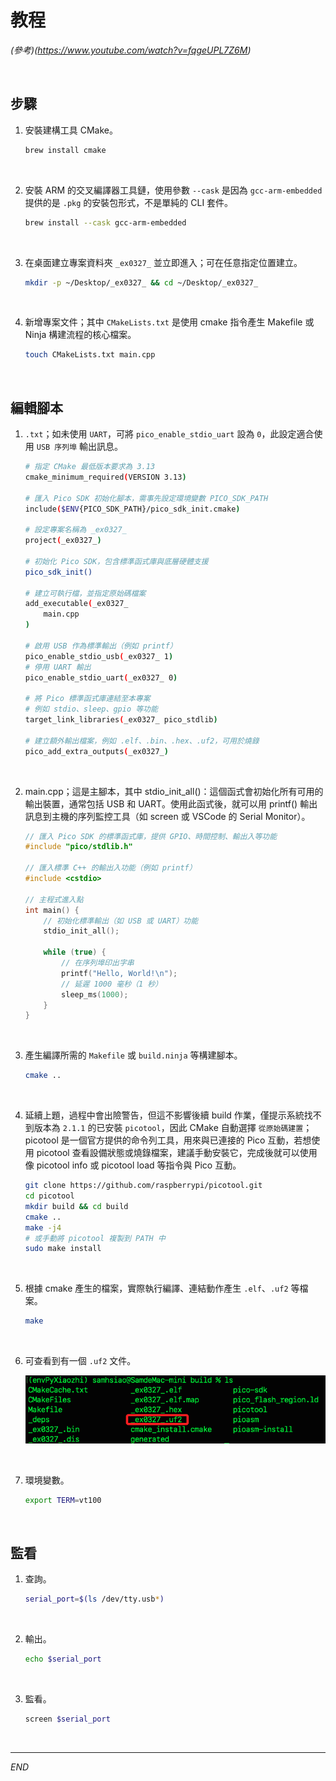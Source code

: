 # 教程

_(參考)(https://www.youtube.com/watch?v=fqgeUPL7Z6M)_

<br>

## 步驟

1. 安裝建構工具 CMake。

    ```bash
    brew install cmake
    ```

<br>

2. 安裝 ARM 的交叉編譯器工具鏈，使用參數 `--cask` 是因為 `gcc-arm-embedded` 提供的是 `.pkg` 的安裝包形式，不是單純的 CLI 套件。

    ```bash
    brew install --cask gcc-arm-embedded
    ```

<br>

3. 在桌面建立專案資料夾 `_ex0327_` 並立即進入；可在任意指定位置建立。

    ```bash
    mkdir -p ~/Desktop/_ex0327_ && cd ~/Desktop/_ex0327_
    ```

<br>

4. 新增專案文件；其中 `CMakeLists.txt` 是使用 cmake 指令產生 Makefile 或 Ninja 構建流程的核心檔案。

    ```bash
    touch CMakeLists.txt main.cpp
    ``` 

<br>

## 編輯腳本

1. `.txt`；如未使用 `UART`，可將 `pico_enable_stdio_uart` 設為 `0`，此設定適合使用 `USB 序列埠` 輸出訊息。

    ```bash
    # 指定 CMake 最低版本要求為 3.13
    cmake_minimum_required(VERSION 3.13)

    # 匯入 Pico SDK 初始化腳本，需事先設定環境變數 PICO_SDK_PATH
    include($ENV{PICO_SDK_PATH}/pico_sdk_init.cmake)

    # 設定專案名稱為 _ex0327_
    project(_ex0327_)

    # 初始化 Pico SDK，包含標準函式庫與底層硬體支援
    pico_sdk_init()

    # 建立可執行檔，並指定原始碼檔案
    add_executable(_ex0327_
        main.cpp
    )

    # 啟用 USB 作為標準輸出（例如 printf）
    pico_enable_stdio_usb(_ex0327_ 1)
    # 停用 UART 輸出
    pico_enable_stdio_uart(_ex0327_ 0)

    # 將 Pico 標準函式庫連結至本專案
    # 例如 stdio、sleep、gpio 等功能
    target_link_libraries(_ex0327_ pico_stdlib)

    # 建立額外輸出檔案，例如 .elf、.bin、.hex、.uf2，可用於燒錄
    pico_add_extra_outputs(_ex0327_)
    ```

<br>

2. main.cpp；這是主腳本，其中 stdio_init_all()：這個函式會初始化所有可用的輸出裝置，通常包括 USB 和 UART。使用此函式後，就可以用 printf() 輸出訊息到主機的序列監控工具（如 screen 或 VSCode 的 Serial Monitor）。

    ```cpp
    // 匯入 Pico SDK 的標準函式庫，提供 GPIO、時間控制、輸出入等功能
    #include "pico/stdlib.h"

    // 匯入標準 C++ 的輸出入功能（例如 printf）
    #include <cstdio>

    // 主程式進入點
    int main() {
        // 初始化標準輸出（如 USB 或 UART）功能
        stdio_init_all();

        while (true) {
            // 在序列埠印出字串
            printf("Hello, World!\n");
            // 延遲 1000 毫秒（1 秒）
            sleep_ms(1000);
        }
    }
    ```

<br>

3. 產生編譯所需的 `Makefile` 或 `build.ninja` 等構建腳本。

    ```bash
    cmake ..
    ```

<br>

4. 延續上題，過程中會出險警告，但這不影響後續 build 作業，僅提示系統找不到版本為 `2.1.1` 的已安裝 `picotool`，因此 CMake 自動選擇 `從原始碼建置`；picotool 是一個官方提供的命令列工具，用來與已連接的 Pico 互動，若想使用 picotool 查看設備狀態或燒錄檔案，建議手動安裝它，完成後就可以使用像 picotool info 或 picotool load 等指令與 Pico 互動。

    ```bash
    git clone https://github.com/raspberrypi/picotool.git
    cd picotool
    mkdir build && cd build
    cmake ..
    make -j4
    # 或手動將 picotool 複製到 PATH 中
    sudo make install
    ```

<br>

5. 根據 cmake 產生的檔案，實際執行編譯、連結動作產生 `.elf`、`.uf2` 等檔案。

    ```bash
    make
    ```

<br>

6. 可查看到有一個 `.uf2` 文件。

    ![](images/img_14.png)

<br>

7. 環境變數。

    ```bash
    export TERM=vt100
    ```

<br>

## 監看

1. 查詢。

    ```bash
    serial_port=$(ls /dev/tty.usb*)
    ```

<br>

2. 輸出。

    ```bash
    echo $serial_port
    ```

<br>

3. 監看。

    ```bash
    screen $serial_port
    ```

<br>

___

_END_